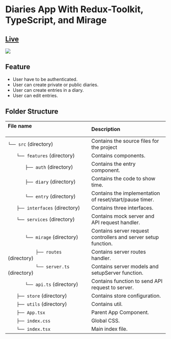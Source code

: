 # Diaries App With Redux-Toolkit, TypeScript, and Mirage

## [Live](https://codesandbox.io/s/diariesapp-redux-toolkit-oizi3?file=/src/index.css)
<img src="https://scontent.fkhi2-3.fna.fbcdn.net/v/t39.30808-6/259514662_1063495301066140_1440434779906836908_n.jpg?_nc_cat=107&ccb=1-5&_nc_sid=730e14&_nc_ohc=e1-qYYzq0lIAX_-TUhI&_nc_ht=scontent.fkhi2-3.fna&oh=cd23f7cb59dae142742841fb5af84eab&oe=61A28F9E" />

## Feature
- User have to be authenticated.
- User can create private or public diaries.
- User can create entries in a diary.
- User can edit entries.
  
## Folder Structure
| File name 　　　　　　　　　　　　　　| Description 　　|
| :--  | :--         |
| `└── src`  (directory) | Contains the source files for the project |
| `　　└── features` (directory) | Contains components. |
| `　　　　├── auth` (directory) | Contains the entry component. |
| `　　　　├── diary` (directory) | Contains the code to show time. |
| `　　　　└── entry` (directory) | Contains the implementation of reset/start/pause timer. |
| `　　├── interfaces` (directory) | Contains three interfaces. |
| `　　└── services` (directory) | Contains mock server and API request handler. |
| `　　　　└── mirage` (directory) | Contains server request controllers and server setup function. |
| `　　　　    ├── routes` (directory) | Contains server routes handler. |
| `　　　　    └── server.ts` (directory) | Contains server models and setupServer function. |
| `　　　　└── api.ts` (directory) | Contains function to send API request to server. |
| `　　├── store` (directory) | Contains store configuration. |
| `　　├── utils` (directory) | Contains util. |
| `　　├── App.tsx` | Parent App Component. |
| `　　├── index.css` | Global CSS. |
| `　　└── index.tsx` | Main index file. |